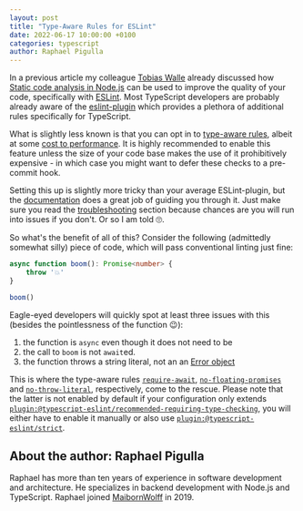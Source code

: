 ```yaml
---
layout: post
title: "Type-Aware Rules for ESLint"
date: 2022-06-17 10:00:00 +0100
categories: typescript
author: Raphael Pigulla
---
```


In a previous article my colleague [Tobias Walle](https://www.maibornwolff.de/team/tobias-walle) already discussed how [Static code analysis in Node.js](https://weeklyjs.io/javascript/2022/04/22/static-code-analysis.html) can be used to improve the quality of your code, specifically with [ESLint](https://eslint.org/). Most TypeScript developers are probably already aware of the [eslint-plugin](https://typescript-eslint.io/) which provides a plethora of additional rules specifically for TypeScript.

What is slightly less known is that you can opt in to [type-aware rules](https://typescript-eslint.io/docs/linting/#type-aware-rules), albeit at some [cost to performance](https://typescript-eslint.io/docs/linting/type-linting#how-is-performance). It is highly recommended to enable this feature unless the size of your code base makes the use of it prohibitively expensive - in which case you might want to defer these checks to a pre-commit hook.

Setting this up is slightly more tricky than your average ESLint-plugin, but the [documentation](https://typescript-eslint.io/docs/linting/type-linting) does a great job of guiding you through it. Just make sure you read the [troubleshooting](https://typescript-eslint.io/docs/linting/type-linting#troubleshooting) section because chances are you will run into issues if you don't. Or so I am told 🙄.

So what's the benefit of all of this? Consider the following (admittedly somewhat silly) piece of code, which will pass conventional linting just fine:
```typescript
async function boom(): Promise<number> {
    throw '💥'
}

boom()
```
Eagle-eyed developers will quickly spot at least three issues with this (besides the pointlessness of the function 😉):

1) the function is `async` even though it does not need to be
2) the call to `boom` is not `await`ed.
3) the function throws a string literal, not an an [Error object](https://developer.mozilla.org/en-US/docs/Web/JavaScript/Reference/Global_Objects/Error)

This is where the type-aware rules [`require-await`](https://typescript-eslint.io/rules/require-await), [`no-floating-promises`](https://typescript-eslint.io/rules/no-floating-promises) and [`no-throw-literal`](https://typescript-eslint.io/rules/no-throw-literal), respectively, come to the rescue. Please note that the latter is not enabled by default if your configuration only extends [`plugin:@typescript-eslint/recommended-requiring-type-checking`](https://typescript-eslint.io/docs/linting/configs#recommended-requiring-type-checking), you will either have to enable it manually or also use [`plugin:@typescript-eslint/strict`](https://typescript-eslint.io/docs/linting/configs#strict).

## About the author: Raphael Pigulla

Raphael has more than ten years of experience in software development and architecture. He specializes in backend development with Node.js and TypeScript. Raphael joined [MaibornWolff](https://maibornwolff.de) in 2019.
